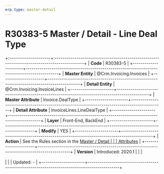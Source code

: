 ```yaml
---
erp.type: master-detail
---
```


# R30383-5 Master / Detail - Line Deal Type
+:---------------------+:---------------------------------------------------------------------------------------------+
| **Code**             | R30383-5                                                                                     |
+----------------------+----------------------------------------------------------------------------------------------+
| **Master Entity**    | @Crm.Invoicing.Invoices                                                                      |
+----------------------+----------------------------------------------------------------------------------------------+
| **Detail Entity**    | @Crm.Invoicing.InvoiceLines                                                                  |
+----------------------+----------------------------------------------------------------------------------------------+
| **Master Attribute** | Invoice.DealType                                                                             |
+----------------------+----------------------------------------------------------------------------------------------+
| **Detail Attribute** | InvoiceLines.LineDealType                                                                    |
+----------------------+----------------------------------------------------------------------------------------------+
| **Layer**            | Front-End, BackEnd                                                                           |
+----------------------+----------------------------------------------------------------------------------------------+
| **Modify**           | YES                                                                                          |
+----------------------+----------------------------------------------------------------------------------------------+
| **Action**           | See the Rules section in the [Master / Detail                                                |
|                      | Attributes](xref:master-detail)                                                              |
+----------------------+----------------------------------------------------------------------------------------------+
| **Version**          | Introduced: 2020.1                                                                           |
|                      | <br/><br/>                                                                                   |
|                      | Updated: -                                                                                   |
+----------------------+----------------------------------------------------------------------------------------------+
